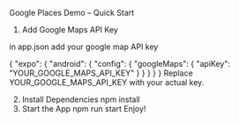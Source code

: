 Google Places Demo – Quick Start
1. Add Google Maps API Key

in app.json add your google map API key

{
  "expo": {
    "android": {
      "config": {
        "googleMaps": {
          "apiKey": "YOUR_GOOGLE_MAPS_API_KEY"
        }
      }
    }
  }
}
Replace YOUR_GOOGLE_MAPS_API_KEY with your actual key.

2. Install Dependencies
npm install
3. Start the App
      npm run start
Enjoy! 

